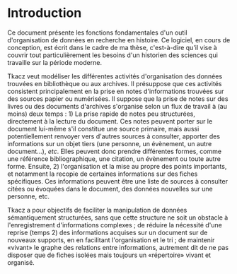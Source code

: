 # Introduction

Ce document présente les fonctions fondamentales d'un outil d'organisation
de données en recherche en histoire. Ce logiciel, en cours de conception,
est écrit dans le cadre de ma thèse, c'est-à-dire qu'il vise à couvrir
tout particulièrement les besoins d'un historien des sciences qui
travaille sur la période moderne.


Tkacz veut modéliser les différentes activités d'organisation des
données trouvées en bibliothèque ou aux archives. Il présuppose que
ces activités consistent principalement en la prise en notes d'informations
trouvées sur des sources papier ou numérisées. Il suppose que la prise
de notes sur des livres ou des documents d'archives s'organise selon
un flux de travail à (au moins) deux temps : 1) La prise rapide de
notes peu structurées, directement à la lecture du document. Ces notes
peuvent porter sur le document lui-même s'il constitue une source
primaire, mais aussi potentiellement renvoyer vers d'autres sources
à consulter, apporter des informations sur un objet tiers (une personne,
un évènement, un autre document…), *etc*. Elles peuvent donc prendre
différentes formes, comme une référence bibliographique, une citation,
un évènement ou toute autre forme. Ensuite, 2) l'organisation et la
mise au propre des points importants, et notamment la recopie de certaines
informations sur des fiches spécifiques. Ces informations peuvent
être une liste de sources à consulter citées ou évoquées dans le document,
des données nouvelles sur une personne, etc.

Tkacz a pour objectifs de faciliter la manipulation de données sémantiquement structurées,
sans que cette structure ne soit un obstacle à l'enregistrement d'informations
complexes ; 
de réduire la nécessité d'une reprise (temps 2) des informations acquises
sur un document sur de nouveaux supports, en en facilitant l'organisation et le tri ; 
de maintenir «vivant» le graphe des relations entre informations, autrement
dit de ne pas disposer que de fiches isolées mais toujours un «répertoire»
vivant et organisé.
